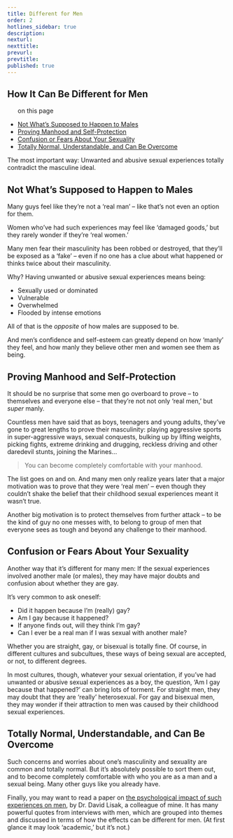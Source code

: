 ```yaml
---
title: Different for Men
order: 2
hotlines_sidebar: true
description:
nexturl:
nexttitle:
prevurl:
prevtitle:
published: true
---
```


## How It Can Be Different for Men

<ul class="onpage"><p class="onpage__header">on this page</p>
  <li><a href="#not">Not What’s Supposed to Happen to Males</a></li>
  <li><a href="#proving">Proving Manhood and Self-Protection</a></li>
  <li><a href="#confusion">Confusion or Fears About Your Sexuality</a></li>
  <li><a href="#normal">Totally Normal, Understandable, and Can Be Overcome</a></li>
</ul>

The most important way: Unwanted and abusive sexual experiences totally contradict the masculine ideal.

## <a name="not"> Not What’s Supposed to Happen to Males</a>

Many guys feel like they’re not a ‘real man’ – like that’s not even an option for them.

Women who’ve had such experiences may feel like ‘damaged goods,’ but they rarely wonder if they’re ‘real women.’

Many men fear their masculinity has been robbed or destroyed, that they’ll be exposed as a ‘fake’ – even if no one has a clue about what happened or thinks twice about their masculinity.

Why? Having unwanted or abusive sexual experiences means being:

*   Sexually used or dominated
*   Vulnerable
*   Overwhelmed
*   Flooded by intense emotions

All of that is the _opposite_ of how males are supposed to be.

And men’s confidence and self-esteem can greatly depend on how ‘manly’ they feel, and how manly they believe other men and women see them as being.

## <a name="proving"> Proving Manhood and Self-Protection</a>

It should be no surprise that some men go overboard to prove – to themselves and everyone else – that they’re not not only ‘real men,’ but _super_ manly.

Countless men have said that as boys, teenagers and young adults, they’ve gone to great lengths to prove their masculinity: playing aggressive sports in super-aggressive ways, sexual conquests, bulking up by lifting weights, picking fights, extreme drinking and drugging, reckless driving and other daredevil stunts, joining the Marines…

> You can become completely comfortable with your manhood.

The list goes on and on. And many men only realize years later that a major motivation was to prove that they were ‘real men’ – even though they couldn’t shake the belief that their childhood sexual experiences meant it wasn’t true.

Another big motivation is to protect themselves from further attack – to be the kind of guy no one messes with, to belong to group of men that everyone sees as tough and beyond any challenge to their manhood.

## <a name="confusion"> Confusion or Fears About Your Sexuality</a>

Another way that it’s different for many men: If the sexual experiences involved another male (or males), they may have major doubts and confusion about whether they are gay.

It’s very common to ask oneself:

*   Did it happen because I’m (really) gay?
*   Am I gay because it happened?
*   If anyone finds out, will they think I’m gay?
*   Can I ever be a real man if I was sexual with another male?

Whether you are straight, gay, or bisexual is totally fine. Of course, in different cultures and subcultues, these ways of being sexual are accepted, or not, to different degrees.

In most cultures, though, whatever your sexual orientation, if you’ve had unwanted or abusive sexual experiences as a boy, the question, ‘Am I gay because that happened?’ can bring lots of torment. For straight men, they may doubt that they are ‘really’ heterosexual. For gay and bisexual men, they may wonder if their attraction to men was caused by their childhood sexual experiences.

## <a name="normal"> Totally Normal, Understandable, and Can Be Overcome</a>

Such concerns and worries about one’s masculinity and sexuality are common and totally normal. But it’s absolutely possible to sort them out, and to become completely comfortable with who you are as a man and a sexual being. Many other guys like you already have.

Finally, you may want to read a paper on [the psychological impact of such experiences on men](http://www.jimhopper.com/pdfs/Lisak.pdf), by Dr. David Lisak, a colleague of mine. It has many powerful quotes from interviews with men, which are grouped into themes and discussed in terms of how the effects can be different for men. (At first glance it may look ‘academic,’ but it’s not.)